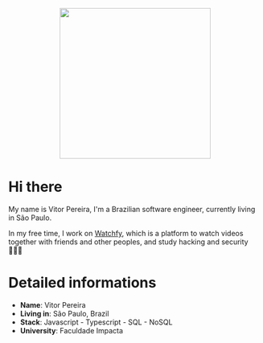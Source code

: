 
<p align="center">
    <img src="https://rapidapi.com/blog/wp-content/uploads/2017/01/octocat.gif" width='300px'>
</p>

# Hi there

My name is Vitor Pereira, I'm a Brazilian software engineer, currently living in São Paulo.

In my free time, I work on [Watchfy](https://watchfy.com/), which is a platform to watch videos together with friends and other peoples, and study hacking and security 👨🏼‍💻

# Detailed informations
* **Name**: Vitor Pereira
* **Living in**: São Paulo, Brazil
* **Stack**: Javascript - Typescript - SQL - NoSQL
* **University**: Faculdade Impacta
